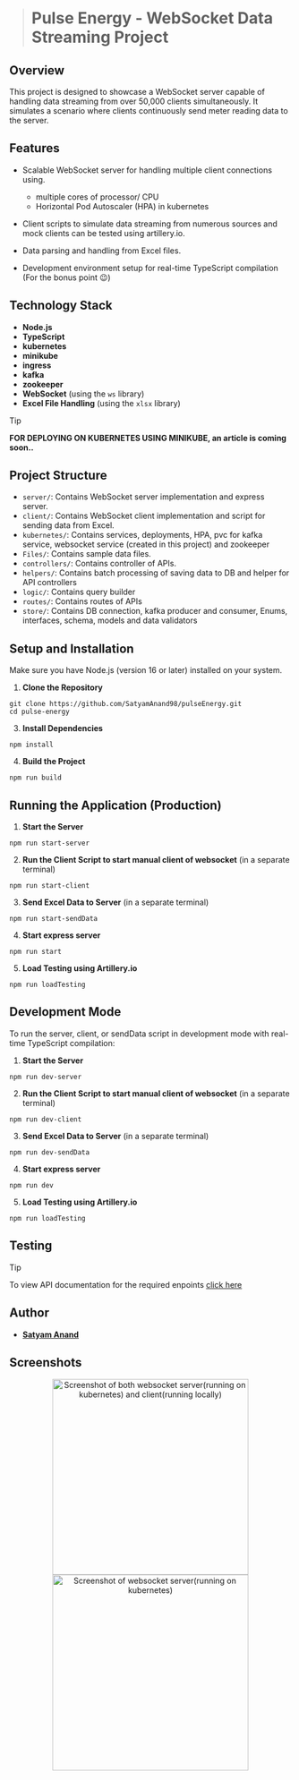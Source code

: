 > # Pulse Energy - WebSocket Data Streaming Project

## Overview

This project is designed to showcase a WebSocket server capable of handling data streaming from over 50,000 clients simultaneously. It simulates a scenario where clients continuously send meter reading data to the server.

## Features

-   Scalable WebSocket server for handling multiple client connections using.
    -  multiple cores of processor/ CPU
    -  Horizontal Pod Autoscaler (HPA) in kubernetes
      
-   Client scripts to simulate data streaming from numerous sources and mock clients can be tested using artillery.io.
-   Data parsing and handling from Excel files.
-   Development environment setup for real-time TypeScript compilation (For the bonus point 😉)

## Technology Stack

-   **Node.js**
-   **TypeScript**
-   **kubernetes**
-   **minikube**
-   **ingress**
-   **kafka**
-   **zookeeper**
-   **WebSocket** (using the `ws` library)
-   **Excel File Handling** (using the `xlsx` library)

> [!TIP]
> **FOR DEPLOYING ON KUBERNETES USING MINIKUBE, an article is coming soon..**

## Project Structure

-   `server/`: Contains WebSocket server implementation and express server.
-   `client/`: Contains WebSocket client implementation and script for sending data from Excel.
-   `kubernetes/`: Contains services, deployments, HPA, pvc for kafka service, websocket service (created in this project) and zookeeper
-   `Files/`: Contains sample data files.
-   `controllers/`: Contains controller of APIs.
-   `helpers/`: Contains batch processing of saving data to DB and helper for API controllers
-   `logic/`: Contains query builder
-   `routes/`: Contains routes of APIs
-   `store/`: Contains DB connection, kafka producer and consumer, Enums, interfaces, schema, models and data validators

## Setup and Installation

Make sure you have Node.js (version 16 or later) installed on your system.

1. **Clone the Repository**

```
git clone https://github.com/SatyamAnand98/pulseEnergy.git
cd pulse-energy
```

3. **Install Dependencies**

```
npm install
```

4. **Build the Project**

```
npm run build
```

## Running the Application (Production)

1. **Start the Server**

```
npm run start-server
```

2. **Run the Client Script to start manual client of websocket** (in a separate terminal)

```
npm run start-client
```

3. **Send Excel Data to Server** (in a separate terminal)

```
npm run start-sendData
```

4. **Start express server**
```
npm run start
```

5. **Load Testing using Artillery.io**
```
npm run loadTesting
```

## Development Mode

To run the server, client, or sendData script in development mode with real-time TypeScript compilation:

1. **Start the Server**

```
npm run dev-server
```

2. **Run the Client Script to start manual client of websocket** (in a separate terminal)

```
npm run dev-client
```

3. **Send Excel Data to Server** (in a separate terminal)

```
npm run dev-sendData
```

4. **Start express server**
```
npm run dev
```

5. **Load Testing using Artillery.io**
```
npm run loadTesting
```

## Testing

> [!TIP]
> To view API documentation for the required enpoints [click here](https://documenter.getpostman.com/view/20345587/2s9YsFFEUo)
> 

## Author

-   [**Satyam Anand**](https://github.com/SatyamAnand98)

## Screenshots

<p align="center">
  <img src="https://github.com/SatyamAnand98/pulseEnergy/blob/main/Files/screenshot.png" width="350" title="Screenshot of both websocket server(running on kubernetes) and client(running locally)">
  <img src="[your_relative_path_here_number_2_large_name](https://github.com/SatyamAnand98/pulseEnergy/blob/main/Files/screenshot2.png)" width="350" alt="Screenshot of websocket server(running on kubernetes)">
</p>

